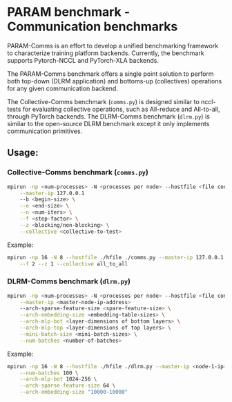 # PARAM benchmark - Communication benchmarks

PARAM-Comms is an effort to develop a unified benchmarking framework to
characterize training platform backends. Currently, the benchmark supports
Pytorch-NCCL and PyTorch-XLA backends.

The PARAM-Comms benchmark offers a single point solution to perform both top-down
(DLRM application) and bottoms-up (collectives) operations for any given
communication backend.

The Collective-Comms benchmark (`comms.py`) is designed similar to nccl-tests
for evaluating collective operations, such as All-reduce and All-to-all, through PyTorch backends.
The DLRM-Comms benchmark (`dlrm.py`) is similar to the open-source DLRM benchmark except it
only implements communication primitives.

## Usage:

### Collective-Comms benchmark (`comms.py`)
```bash
mpirun -np <num-processes> -N <processes per node> --hostfile <file contains host list> ./comms.py \
    --master-ip 127.0.0.1
    --b <begin-size> \
    --e <end-size> \
    --n <num-iters> \
    --f <step-factor> \
    --z <blocking/non-blocking> \
    --collective <collective-to-test>
```
Example:
```bash
mpirun -np 16 -N 8 --hostfile ./hfile ./comms.py --master-ip 127.0.0.1 --b 8 --e 256M --n 100 \
    --f 2 --z 1 --collective all_to_all
```

### DLRM-Comms benchmark (`dlrm.py`)
```bash
mpirun -np <num-processes> -N <processes per node> --hostfile <file contains host list> ./dlrm.py \
    --master-ip <master-node-ip-address>
    --arch-sparse-feature-size <spare-feature-size> \
    --arch-embedding-size <embedding-table-sizes> \
    --arch-mlp-bot <layer-dimensions of bottom layers> \
    --arch-mlp-top <layer-dimensions of top layers> \
    --mini-batch-size <mini-batch-sizes> \
    --num-batches <number-of-batches>
```
Example:
```bash
mpirun -np 16 -N 8 --hostfile ./hfile ./dlrm.py --master-ip <node-1-ip> --mini-batch-size 32 \
    --num-batches 100 \
    --arch-mlp-bot 1024-256 \
    --arch-sparse-feature-size 64 \
    --arch-embedding-size "10000-10000"
```
